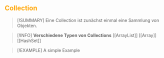 ## <font color = "orange">Collection</font>

>[!SUMMARY]
>Eine Collection ist zunächst einmal eine Sammlung von Objekten.

>[!INFO]
>**Verschiedene Typen von Collections**
>[[ArrayList]]
>[[Array]]
>[[HashSet]]

>[!EXAMPLE]
>A simple Example